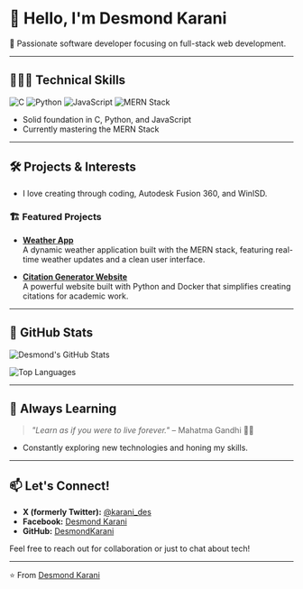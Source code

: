 # 👋 Hello, I'm Desmond Karani

🚀 Passionate software developer focusing on full-stack web development.

---

## 👨🏿‍💻 Technical Skills
![C](https://img.shields.io/badge/C-%2300599C.svg?style=flat&logo=c&logoColor=white)
![Python](https://img.shields.io/badge/Python-%2314354C.svg?style=flat&logo=python&logoColor=white)
![JavaScript](https://img.shields.io/badge/JavaScript-%23F7DF1E.svg?style=flat&logo=javascript&logoColor=black)
![MERN Stack](https://img.shields.io/badge/MERN-Stack-%2361DAFB?style=flat&logo=react&logoColor=white)

- Solid foundation in C, Python, and JavaScript
- Currently mastering the MERN Stack

---

## 🛠️ Projects & Interests
- I love creating through coding, Autodesk Fusion 360, and WinISD.

### 🏗️ Featured Projects
- **[Weather App](https://github.com/DesmondKarani/weather-app)**  
  A dynamic weather application built with the MERN stack, featuring real-time weather updates and a clean user interface.

- **[Citation Generator Website](https://github.com/DesmondKarani/citePY)**  
  A powerful website built with Python and Docker that simplifies creating citations for academic work.

---

## 🌟 GitHub Stats
![Desmond's GitHub Stats](https://github-readme-stats.vercel.app/api?username=DesmondKarani&show_icons=true&count_private=true&theme=radical)

![Top Languages](https://github-readme-stats.vercel.app/api/top-langs/?username=DesmondKarani&layout=compact&count_private=true&theme=radical)

---

## 🌱 Always Learning
> *"Learn as if you were to live forever."* – Mahatma Gandhi 💯💯

- Constantly exploring new technologies and honing my skills.

---

## 📫 Let's Connect!
- **X (formerly Twitter):** [@karani_des](https://twitter.com/karani_des)  
- **Facebook:** [Desmond Karani](https://www.facebook.com/desmondkarani)  
- **GitHub:** [DesmondKarani](https://github.com/DesmondKarani)  

Feel free to reach out for collaboration or just to chat about tech!

---

⭐️ From [Desmond Karani](https://github.com/DesmondKarani)
